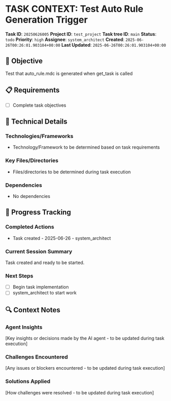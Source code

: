 # TASK CONTEXT: Test Auto Rule Generation Trigger

**Task ID**: `20250626005`
**Project ID**: `test_project`
**Task tree ID**: `main`
**Status**: `todo`
**Priority**: `high`
**Assignee**: `system_architect`
**Created**: `2025-06-26T00:26:01.903104+00:00`
**Last Updated**: `2025-06-26T00:26:01.903104+00:00`

## 🎯 Objective
Test that auto_rule.mdc is generated when get_task is called

## 📋 Requirements
- [ ] Complete task objectives

## 🔧 Technical Details
### Technologies/Frameworks
- Technology/Framework to be determined based on task requirements

### Key Files/Directories
- Files/directories to be determined during task execution

### Dependencies
- No dependencies

## 🚀 Progress Tracking
### Completed Actions
- Task created - 2025-06-26 - system_architect

### Current Session Summary
Task created and ready to be started.

### Next Steps
- [ ] Begin task implementation
- [ ] system_architect to start work

## 🔍 Context Notes
### Agent Insights
[Key insights or decisions made by the AI agent - to be updated during task execution]

### Challenges Encountered
[Any issues or blockers encountered - to be updated during task execution]

### Solutions Applied
[How challenges were resolved - to be updated during task execution]
